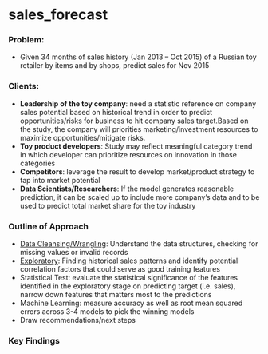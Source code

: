 # sales_forecast

### Problem:

* Given 34 months of sales history (Jan 2013 – Oct 2015) of a Russian toy retailer by items and by shops, predict sales for Nov 2015
 
### Clients:
* **Leadership of the toy company**: need a statistic reference on company sales potential based on historical trend in order to predict opportunities/risks for business to hit company sales target.Based on the study, the company will priorities marketing/investment resources to maximize opportunities/mitigate risks.
* **Toy product developers**: Study may reflect meaningful category trend in which developer can prioritize resources on innovation in those categories
* **Competitors**: leverage the result to develop market/product strategy to tap into market potential
* **Data Scientists/Researchers**: If the model generates reasonable prediction, it can be scaled up to include more company’s data and to be used to predict total market share for the toy industry

### Outline of Approach

* [Data Cleansing/Wrangling](https://github.com/sittingman/sales_forecast/blob/master/clean_wrangling.ipynb): Understand the data structures, checking for missing values or invalid records
* [Exploratory](https://github.com/sittingman/sales_forecast/blob/master/exploratory.ipynb): Finding historical sales patterns and identify potential correlation factors that could serve as good training features
* Statistical Test: evaluate the statistical significance of the features identified in the exploratory stage on predicting target (i.e. sales), narrow down features that matters most to the predictions
* Machine Learning: measure accuracy as well as root mean squared errors across 3-4 models to pick the winning models
* Draw recommendations/next steps


### Key Findings